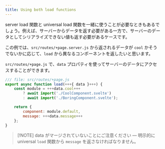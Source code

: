 ```yaml
---
title: Using both load functions
---
```


server load 関数と universal load 関数を一緒に使うことが必要なときもあるでしょう。例えば、サーバーからデータを返す必要がある一方で、サーバーのデータとしてシリアライズできない値も返す必要があるケースです。

この例では、`src/routes/+page.server.js` から返されるデータが `cool` かそうでないかに応じて、`load` から異なるコンポーネントを返したいと思います。

`src/routes/+page.js` で、`data` プロパティを使ってサーバーのデータにアクセスすることができます。

```js
/// file: src/routes/+page.js
export async function load(+++{ data }+++) {
	const module = +++data.cool+++
		? await import('./CoolComponent.svelte')
		: await import('./BoringComponent.svelte');

	return {
		component: module.default,
		message: +++data.message+++
	};
}
```

> [!NOTE] data がマージされていないことにご注意ください — 明示的に universal `load` 関数から `message` を返さなければなりません。
